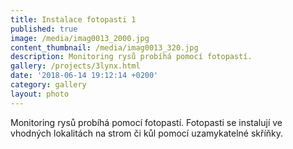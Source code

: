 ```yaml
---
title: Instalace fotopasti 1
published: true
image: /media/imag0013_2000.jpg
content_thumbnail: /media/imag0013_320.jpg
description: Monitoring rysů probíhá pomocí fotopastí.
gallery: /projects/3lynx.html
date: '2018-06-14 19:12:14 +0200'
category: gallery
layout: photo
---
```

Monitoring rysů probíhá pomocí fotopastí. Fotopasti se instalují ve vhodných lokalitách na strom či kůl pomocí uzamykatelné skříňky.
